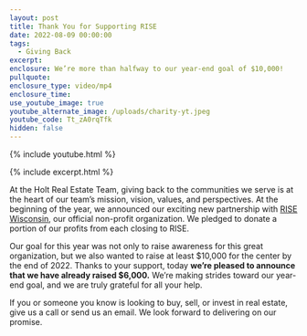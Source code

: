 ```yaml
---
layout: post
title: Thank You for Supporting RISE
date: 2022-08-09 00:00:00
tags:
  - Giving Back
excerpt:
enclosure: We’re more than halfway to our year-end goal of $10,000!
pullquote:
enclosure_type: video/mp4
enclosure_time:
use_youtube_image: true
youtube_alternate_image: /uploads/charity-yt.jpeg
youtube_code: Tt_zA0rqTfk
hidden: false
---
```

{% include youtube.html %}

{% include excerpt.html %}

At the Holt Real Estate Team, giving back to the communities we serve is at the heart of our team’s mission, vision, values, and perspectives. At the beginning of the year, we announced our exciting new partnership with [RISE Wisconsin](https://risewisconsin.org/), our official non-profit organization. We pledged to donate a portion of our profits from each closing to RISE.

Our goal for this year was not only to raise awareness for this great organization, but we also wanted to raise at least $10,000 for the center by the end of 2022. Thanks to your support, today **we’re pleased to announce that we have already raised $6,000.** We’re making strides toward our year-end goal, and we are truly grateful for all your help.

If you or someone you know is looking to buy, sell, or invest in real estate, give us a call or send us an email. We look forward to delivering on our promise.